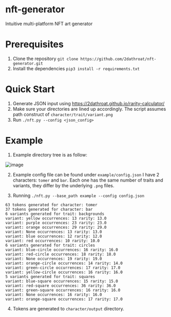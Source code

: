 # nft-generator
Intuitive multi-platform NFT art generator

# Prerequisites
1. Clone the repository `git clone https://github.com/2dathroat/nft-generator.git`
2. Install the dependencies `pip3 install -r requirements.txt`

# Quick Start
1. Generate JSON input using https://2dathroat.github.io/rarity-calculator/
2. Make sure your directories are lined up accordingly. The script assumes path construct of `character/trait/variant.png`
3. Run `./nft.py --config <json_config>`

# Example
1. Example directory tree is as follow:

![image](https://user-images.githubusercontent.com/98057345/151591475-09cf3fdf-0f3b-4f3d-ad3d-783429318596.png)

2. Example config file can be found under `example/config.json` 
I have 2 characters: `tomer` and `bar`. Each one has the same number of traits and variants, they differ by the underlying `.png` files.

3. Running `./nft.py --base_path example --config config.json`
```
63 tokens generated for character: tomer
37 tokens generated for character: bar
6 variants generated for trait: backgrounds
variant: yellow occurrences: 13 rarity: 13.0
variant: purple occurrences: 23 rarity: 23.0
variant: orange occurrences: 29 rarity: 29.0
variant: None occurrences: 13 rarity: 13.0
variant: blue occurrences: 12 rarity: 12.0
variant: red occurrences: 10 rarity: 10.0
6 variants generated for trait: circles
variant: blue-circle occurrences: 16 rarity: 16.0
variant: red-circle occurrences: 18 rarity: 18.0
variant: None occurrences: 19 rarity: 19.0
variant: orange-circle occurrences: 14 rarity: 14.0
variant: green-circle occurrences: 17 rarity: 17.0
variant: yellow-circle occurrences: 16 rarity: 16.0
5 variants generated for trait: squares
variant: blue-square occurrences: 15 rarity: 15.0
variant: red-square occurrences: 36 rarity: 36.0
variant: green-square occurrences: 16 rarity: 16.0
variant: None occurrences: 16 rarity: 16.0
variant: orange-square occurrences: 17 rarity: 17.0
```
4. Tokens are generated to `character/output` directory. 
